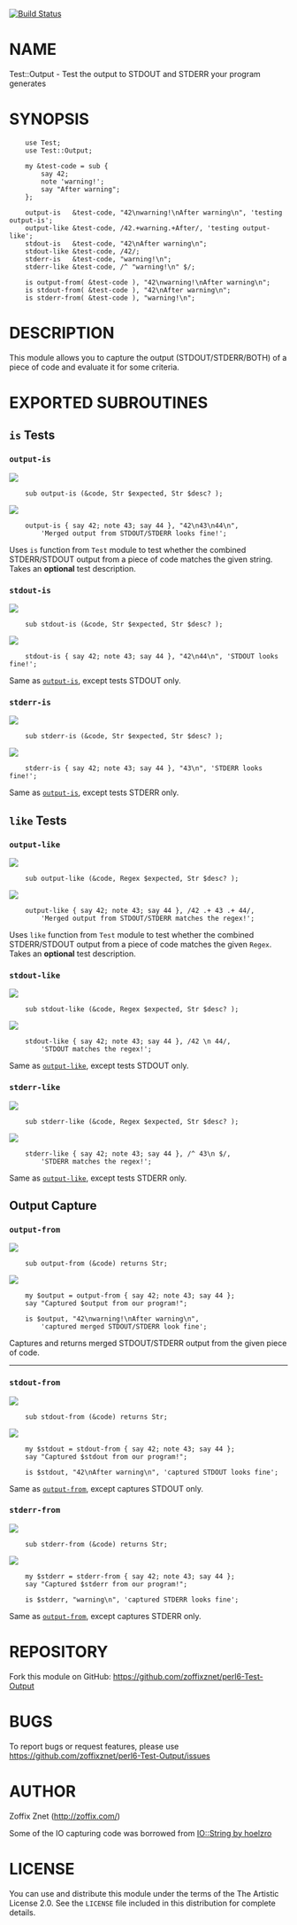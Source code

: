 [![Build Status](https://travis-ci.org/zoffixznet/perl6-Test-Output.svg)](https://travis-ci.org/zoffixznet/perl6-Test-Output)

# NAME

Test::Output - Test the output to STDOUT and STDERR your program generates

# SYNOPSIS

```perl6
    use Test;
    use Test::Output;

    my &test-code = sub {
        say 42;
        note 'warning!';
        say "After warning";
    };

    output-is   &test-code, "42\nwarning!\nAfter warning\n", 'testing output-is';
    output-like &test-code, /42.+warning.+After/, 'testing output-like';
    stdout-is   &test-code, "42\nAfter warning\n";
    stdout-like &test-code, /42/;
    stderr-is   &test-code, "warning!\n";
    stderr-like &test-code, /^ "warning!\n" $/;

    is output-from( &test-code ), "42\nwarning!\nAfter warning\n";
    is stdout-from( &test-code ), "42\nAfter warning\n";
    is stderr-from( &test-code ), "warning!\n";

```

# DESCRIPTION

This module allows you to capture the output (STDOUT/STDERR/BOTH) of a
piece of code and evaluate it for some criteria.

# EXPORTED SUBROUTINES

## `is` Tests

### `output-is`

![][sub-signature]
```perl6
    sub output-is (&code, Str $expected, Str $desc? );
```

![][sub-usage-example]
```perl6
    output-is { say 42; note 43; say 44 }, "42\n43\n44\n",
        'Merged output from STDOUT/STDERR looks fine!';
```

Uses `is` function from `Test` module to test whether the combined
STDERR/STDOUT output from a piece of code matches the given string. Takes
an **optional** test description.

### `stdout-is`

![][sub-signature]
```perl6
    sub stdout-is (&code, Str $expected, Str $desc? );
```

![][sub-usage-example]
```perl6
    stdout-is { say 42; note 43; say 44 }, "42\n44\n", 'STDOUT looks fine!';
```

Same as [`output-is`](#output-is), except tests STDOUT only.

### `stderr-is`

![][sub-signature]
```perl6
    sub stderr-is (&code, Str $expected, Str $desc? );
```

![][sub-usage-example]
```perl6
    stderr-is { say 42; note 43; say 44 }, "43\n", 'STDERR looks fine!';
```

Same as [`output-is`](#output-is), except tests STDERR only.

## `like` Tests

### `output-like`

![][sub-signature]
```perl6
    sub output-like (&code, Regex $expected, Str $desc? );
```

![][sub-usage-example]
```perl6
    output-like { say 42; note 43; say 44 }, /42 .+ 43 .+ 44/,
        'Merged output from STDOUT/STDERR matches the regex!';
```

Uses `like` function from `Test` module to test whether the combined
STDERR/STDOUT output from a piece of code matches the given `Regex`. Takes
an **optional** test description.

### `stdout-like`

![][sub-signature]
```perl6
    sub stdout-like (&code, Regex $expected, Str $desc? );
```

![][sub-usage-example]
```perl6
    stdout-like { say 42; note 43; say 44 }, /42 \n 44/,
        'STDOUT matches the regex!';
```

Same as [`output-like`](#output-like), except tests STDOUT only.

### `stderr-like`

![][sub-signature]
```perl6
    sub stderr-like (&code, Regex $expected, Str $desc? );
```

![][sub-usage-example]
```perl6
    stderr-like { say 42; note 43; say 44 }, /^ 43\n $/,
        'STDERR matches the regex!';
```

Same as [`output-like`](#output-like), except tests STDERR only.

## Output Capture

### `output-from`

![][sub-signature]
```perl6
    sub output-from (&code) returns Str;
```

![][sub-usage-example]
```perl6
    my $output = output-from { say 42; note 43; say 44 };
    say "Captured $output from our program!";

    is $output, "42\nwarning!\nAfter warning\n",
        'captured merged STDOUT/STDERR look fine';
```

Captures and returns merged STDOUT/STDERR output from the given piece of code.

----

### `stdout-from`

![][sub-signature]
```perl6
    sub stdout-from (&code) returns Str;
```

![][sub-usage-example]
```perl6
    my $stdout = stdout-from { say 42; note 43; say 44 };
    say "Captured $stdout from our program!";

    is $stdout, "42\nAfter warning\n", 'captured STDOUT looks fine';
```

Same as [`output-from`](#output-from), except captures STDOUT only.

### `stderr-from`

![][sub-signature]
```perl6
    sub stderr-from (&code) returns Str;
```

![][sub-usage-example]
```perl6
    my $stderr = stderr-from { say 42; note 43; say 44 };
    say "Captured $stderr from our program!";

    is $stderr, "warning\n", 'captured STDERR looks fine';
```

Same as [`output-from`](#output-from), except captures STDERR only.

# REPOSITORY

Fork this module on GitHub:
https://github.com/zoffixznet/perl6-Test-Output

# BUGS

To report bugs or request features, please use
https://github.com/zoffixznet/perl6-Test-Output/issues

# AUTHOR

Zoffix Znet (http://zoffix.com/)

Some of the IO capturing code was borrowed from
[IO::String by hoelzro](http://modules.perl6.org/repo/IO::String)

# LICENSE

You can use and distribute this module under the terms of the
The Artistic License 2.0. See the `LICENSE` file included in this
distribution for complete details.

[sub-signature]: _chromatin/sub-signature.png
[sub-usage-example]: _chromatin/sub-usage-example.png